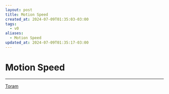 ```yaml
---
layout: post
title: Motion Speed
created_at: 2024-07-09T01:35:03-03:00
tags:
  - v0
aliases:
  - Motion Speed
updated_at: 2024-07-09T01:35:17-03:00
---
```

# Motion Speed
---
[Toram](_draft/2024/07/2024-07-06-Toram.md)